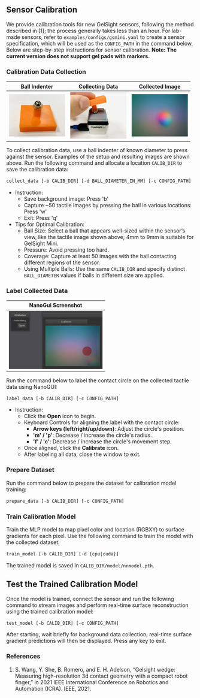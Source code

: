 ## Sensor Calibration
We provide calibration tools for new GelSight sensors, following the method described in [1]; the process generally takes less than an hour. For lab-made sensors, refer to `examples/configs/gsmini.yaml` to create a sensor specification, which will be used as the `CONFIG_PATH` in the command below. Below are step-by-step instructions for sensor calibration. **Note: The current version does not support gel pads with markers.**
### Calibration Data Collection
| Ball Indenter | Collecting Data | Collected Image |
|---------|---------|---------|
| <img src="../assets/ball_indenter.jpg" width="150"/>  | <img src="../assets/pressing.jpg" width="150"/>  | <img src="../assets/ball_image.png" width="150"/>  |

To collect calibration data, use a ball indenter of known diameter to press against the sensor. Examples of the setup and resulting images are shown above. Run the following command and allocate a location `CALIB_DIR` to save the calibration data:
```bash
collect_data [-b CALIB_DIR] [-d BALL_DIAMETER_IN_MM] [-c CONFIG_PATH]
```
* Instruction:
  * Save background image: Press 'b'
  * Capture ~50 tactile images by pressing the ball in various locations: Press 'w'
  * Exit: Press 'q'
* Tips for Optimal Calibration:
  * Ball Size: Select a ball that appears well-sized within the sensor’s view, like the tactile image shown above; 4mm to 9mm is suitable for GelSight Mini.
  * Pressure: Avoid pressing too hard.
  * Coverage: Capture at least 50 images with the ball contacting different regions of the sensor.
  * Using Multiple Balls: Use the same `CALIB_DIR` and specify distinct `BALL_DIAMETER` values if balls in different size are applied.

### Label Collected Data
| NanoGui Screenshot |
|---------|
| <img src="../assets/nanogui.png" width="250"/>  |

Run the command below to label the contact circle on the collected tactile data using NanoGUI:

```bash
label_data [-b CALIB_DIR] [-c CONFIG_PATH]
```
* Instruction:
  * Click the **Open** icon to begin.
  * Keyboard Controls for aligning the label with the contact circle:
    * **Arrow keys (left/right/up/down)**: Adjust the circle's position.
    * **'m' / 'p'**: Decrease / increase the circle's radius.
    * **'f' / 'c'**: Decrease / increase the circle's movement step.
  * Once aligned, click the **Calibrate** icon.
  * After labeling all data, close the window to exit.

### Prepare Dataset
Run the command below to prepare the dataset for calibration model training:
```bash
prepare_data [-b CALIB_DIR] [-c CONFIG_PATH]
```

### Train Calibration Model
Train the MLP model to map pixel color and location (RGBXY) to surface gradients for each pixel. Use the following command to train the model with the collected dataset:
```bash
train_model [-b CALIB_DIR] [-d {cpu|cuda}]
```

The trained model is saved in `CALIB_DIR/model/nnmodel.pth`.

## Test the Trained Calibration Model
Once the model is trained, connect the sensor and run the following command to stream images and perform real-time surface reconstruction using the trained calibration model:

```bash
test_model [-b CALIB_DIR] [-c CONFIG_PATH]
```
After starting, wait briefly for background data collection; real-time surface gradient predictions will then be displayed. Press any key to exit.


### References
1. S. Wang, Y. She, B. Romero, and E. H. Adelson, “Gelsight wedge:
Measuring high-resolution 3d contact geometry with a compact robot
finger,” in 2021 IEEE International Conference on Robotics and
Automation (ICRA). IEEE, 2021.